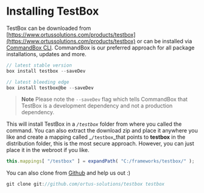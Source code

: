 # Installing TestBox

TestBox can be downloaded from [https://www.ortussolutions.com/products/testbox](https://www.ortussolutions.com/products/testbox) or can be installed via [CommandBox CLI](https://www.ortussolutions.com/products/commandbox). CommandBox is our preferred approach for all package installations, updates and more.

```javascript
// latest stable version
box install testbox --saveDev

// latest bleeding edge
box install testbox@be --saveDev
```

> **Note** Please note the `--saveDev` flag which tells CommandBox that TestBox is a development dependency and not a production dependency.

This will install TestBox in a _`/testbox`_  folder from where you called the command. You can also extract the download zip and place it anywhere you like and create a mapping called _`/testbox`_that points to **testbox** in the distribution folder, this is the most secure approach. However, you can just place it in the webroot if you like.

```javascript
this.mappings[ "/testbox" ] = expandPath( "C:/frameworks/testbox/" );
```

You can also clone from [Github](https://github.com/ortus-solutions/testbox) and help us out :\)

```javascript
git clone git://github.com/ortus-solutions/testbox testbox
```

